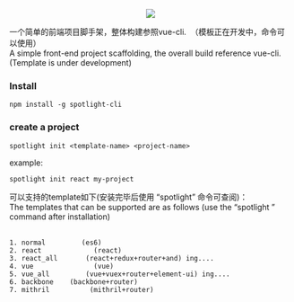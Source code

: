 <p align="center">
    <img src="https://github.com/yuminjustin/spotlight-cli/blob/master/static/sp_wihte.png">
</p>
一个简单的前端项目脚手架，整体构建参照vue-cli.  （模板正在开发中，命令可以使用）<br>
A simple front-end project scaffolding, the overall build reference vue-cli. (Template is under development)<br>

### Install

    npm install -g spotlight-cli

### create a project

    spotlight init <template-name> <project-name>

example:

    spotlight init react my-project



可以支持的template如下(安装完毕后使用 “spotlight” 命令可查阅)：<br>
The templates that can be supported are as follows (use the “spotlight ” command after installation)<br><br>

    1. normal         (es6)  
    2. react             (react)  
    3. react_all       (react+redux+router+and) ing....
    4. vue               (vue)
    5. vue_all         (vue+vuex+router+element-ui) ing....
    6. backbone    (backbone+router)
    7. mithril          (mithril+router)  

